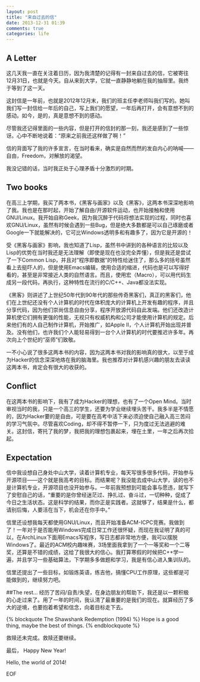 ```yaml
---
layout: post
title: "来自过去的信"
date: 2013-12-31 01:39
comments: true
categories: life
---
```


## A Letter
这几天我一直在关注着日历，因为我清楚的记得有一封来自过去的信，它被寄往12月31日，也就是今天。自从来到大学，它就一直静静地躺在我的抽屉里。我终于等到了这一天。

这封信是一年前，也就是2012年12月末，我们的班主任李老师叫我们写的。她叫我们写一封信给一年后的自己，写上我们的愿望，一年后再打开，会有意想不到的感动。如今，是的，真是意想不到的感动。

尽管我还记得里面的一些内容，但是打开的信封的那一刻，我还是感到了一些惊讶。心中不断地说着：“原来之前我还这样做了啊！”

信的背面写了我的许多宣言，在当时看来，确实是自然而然的发自内心的呐喊——自由，Freedom，对解放的渴望。

我没记错的话，当时我正处于心理矛盾十分激烈的时期。

## Two books
在高三上学期，我买了两本书，《黑客与画家》以及《黑客》，这两本书深深地影响了我。我也是在那时起，开始了解自由/开源软件运动，也开始接触和使用GNU/Linux。我开始自称Geek，因为我沉醉于代码将想法实现的过程，同时也喜欢GNU/Linux，虽然有时候会遇到一些Bug，但是绝大多数都是可以自己琢磨或者Google一下就能解决的，它可比Windows透明多和有趣多了，因为它是开源的！

受《黑客与画家》影响，我也知道了Lisp，虽然书中讲到的各种语言的比较以及Lisp的优势在当时我还是无法理解（即使是现在也没完全弄懂），但是我还是尝试了一下Common Lisp，并且对“程序即数据”的特性给迷住了，那么多的括号虽然看上去挺吓人的，但是使用Emacs编辑，使用合适的缩进，代码也是可以写得好看的，甚至是非常接近人类的自然语言。而且，使用宏（Macro），可以用代码生成另一段代码，再执行，这种特性在流行的C/C++、Java都没法实现。

《黑客》则讲述了上世纪50年代到90年代的那些传奇黑客们，真正的黑客们，他们在上世纪还没有个人计算机的时代在体积庞大的计算机上开发有趣的程序，并且分享代码，因为他们崇尚信息自由分享，程序开放源代码自此发端。他们还改造计算机使它们拥有更强的性能，无视只有权威机构和公司才能使用计算机的规定。后来他们有的人自己制作计算机，开始推广，如Apple II，个人计算机开始出现并普及。没有他们，也许我们个人能轻易得到一台个人计算机的时代要推迟许多年。再次向上个世纪的“巫师”们致敬。

一不小心说了很多这两本书的内容，因为这两本书对我的影响真的很大，以至于成为Hacker的信念深深地烙在我的脑海里。我也推荐对计算机感兴趣的朋友去读读这两本书，肯定会有很大的收获的。

## Conflict
在这两本书的影响下，我有了成为Hacker的理想，也有了一个Open Mind。当时审视当时的我，只是一个高三的学生，还要为学业继续埋头苦干。我多半是不情愿的，因为Hacker要的是自由，可是要在高考中活下来必须迫使自己融入高三苦闷的学习气氛中。尽管喜欢Coding，却不得不暂停一下，只为度过无法逃避的难关。这封信，寄托了我的梦，我把我的理想包裹起来，埋在土里，一年之后再次拾起。

## Expectation
信中我设想自己身处中山大学，读着计算机专业，每天写很多很多代码，开始参与开源项目——这个就是我高考的目标。而结果呢？我没能去成中山大学，读的也不是计算机专业，开源项目也没开始参与。一年前我预想到可能会事与愿违，就写下了安慰自己的话，“重要的是你曾经迷茫过、挣扎过、奋斗过，一切种种，促成了今日之生活状态。这是科学的结果，而你正是实践者。这就够了，结果是什么，都请别后悔，人要活在当下，机会还在你手中。”

信里还设想我每天都使用GNU/Linux，而且开始准备ACM-ICPC竞赛。我做到了！一年对于是否能用Windows完成日常工作还很怀疑，而现在我证明了真的可以，在ArchLinux下面用Emacs写程序，写日志都非常地方便，我可以摆脱Windows了。最近的ACM校内趣味赛，3场里面我拿到了一个一等奖和一个二等奖，还算是不错的成绩，这给了我很大的信心。我打算寒假的时候把C++学一遍，并且学习一些基础算法，下学期多多做题和学习，我是有信心进入集训队的。

信里还提出了一些目标，如锻炼英语，练吉他，搞懂CPU工作原理，这些都是可能做到的，继续努力吧。

##The rest...
经历了苦闷/自责/失望，在身边朋友的帮助下，我还是以一颗积极的心走过来了。用了一年的时间，我认清了最重要的是我们的现在。就算经历了多大的逆境，也要抱着希望和信念，向着目标走下去。

{% blockquote  The Shawshank Redemption (1994) %}
Hope is a good thing, maybe the best of things. 
{% endblockquote %} 

救赎还未完成。救赎还要继续。

最后，
Happy New Year!

Hello, the world of 2014!

EOF